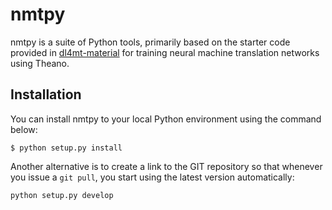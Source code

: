 nmtpy
====

nmtpy is a suite of Python tools, primarily based on the starter code provided in [dl4mt-material](https://github.com/kyunghyuncho/dl4mt-material) for training neural machine translation networks using Theano.

Installation
----
You can install nmtpy to your local Python environment using the command below:
```
$ python setup.py install
```

Another alternative is to create a link to the GIT repository so that whenever you issue a `git pull`, you start using the latest version automatically:
```
python setup.py develop
```